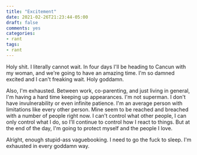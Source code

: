 ```yaml
---
title: "Excitement"
date: 2021-02-26T21:23:44-05:00
draft: false
comments: yes
categories:
- rant
tags:
- rant
---
```


Holy shit. I literally cannot wait. In four days I'll be heading to Cancun with my woman, and we're going to have an amazing time. I'm so damned excited and I can't freaking wait. Holy goddamn.

Also, I'm exhausted. Between work, co-parenting, and just living in general, I'm having a hard time keeping up appearances. I'm not superman. I don't have invulnerability or even infinite patience. I'm an average person with limitations like every other person. Mine seem to be reached and breached with a number of people right now. I can't control what other people, I can only control what I do, so I'll continue to control how I react to things. But at the end of the day, I'm going to protect myself and the people I love.

Alright, enough stupid-ass vaguebooking. I need to go the fuck to sleep. I'm exhausted in every goddamn way.
